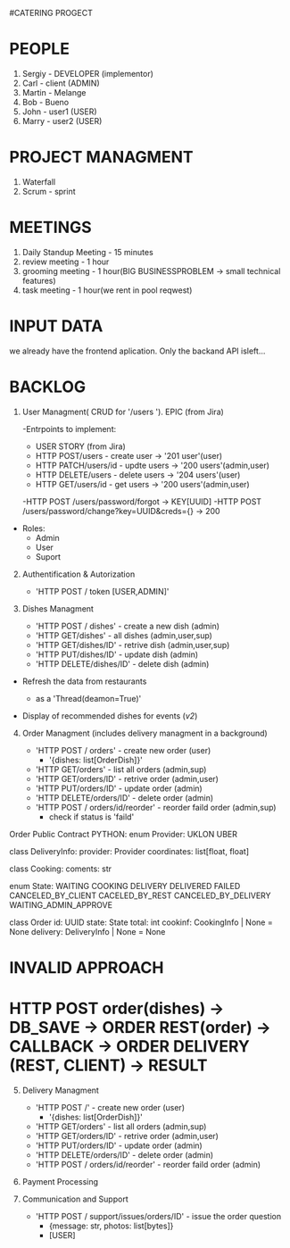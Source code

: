 #CATERING PROGECT

# PEOPLE
1. Sergiy - DEVELOPER (implementor)
2. Carl - client (ADMIN)
3. Martin - Melange
4. Bob - Bueno
5. John - user1 (USER)
6. Marry - user2 (USER)

# PROJECT MANAGMENT

1. Waterfall
2. Scrum - sprint


# MEETINGS

1. Daily Standup Meeting - 15 minutes
2. review meeting - 1 hour
3. grooming meeting - 1 hour(BIG BUSINESSPROBLEM -> small technical features)
4. task meeting - 1 hour(we rent in pool reqwest)


# INPUT DATA

we already have the frontend aplication. Only the backand API isleft...


#  BACKLOG

1. User Managment( CRUD for '/users '). EPIC (from Jira)

    -Entrpoints to implement:

    - USER STORY (from Jira)
    - HTTP POST/users  - create user -> '201 user'(user)
    - HTTP PATCH/users/id - updte users -> '200 users'(admin,user)
    - HTTP DELETE/users - delete users -> '204 users'(user)
    - HTTP GET/users/id - get users -> '200 users'(admin,user)

    -HTTP POST /users/password/forgot -> KEY[UUID]
    -HTTP POST /users/password/change?key=UUID&creds={} -> 200

- Roles:
    -  Admin 
    -  User 
    -  Suport


2. Authentification & Autorization

    - 'HTTP POST / token [USER,ADMIN]'

3. Dishes Managment

    - 'HTTP POST / dishes' - create a new dish (admin)
    - 'HTTP GET/dishes' - all dishes (admin,user,sup)
    - 'HTTP GET/dishes/ID' - retrive dish (admin,user,sup)
    - 'HTTP PUT/dishes/ID' - update dish (admin)
    - 'HTTP DELETE/dishes/ID' - delete dish (admin)

- Refresh the data from restaurants

    - as a 'Thread(deamon=True)'



- Display of recommended dishes for events (_v2_)

4. Order Managment (includes delivery managment in a background)

    - 'HTTP POST / orders' - create new order (user)
        - '{dishes: list[OrderDish]}'
    - 'HTTP GET/orders' - list all orders (admin,sup)
    - 'HTTP GET/orders/ID' - retrive order (admin,user)
    - 'HTTP PUT/orders/ID' - update order (admin)
    - 'HTTP DELETE/orders/ID' - delete order (admin)
    - 'HTTP POST / orders/id/reorder' - reorder faild order (admin,sup)
        - check if status is 'faild'

Order Public Contract
    PYTHON:
enum Provider:
    UKLON
    UBER

class DeliveryInfo:
    provider: Provider
    coordinates: list[float, float]

class Cooking:
    coments: str

enum State:
    WAITING
    COOKING
    DELIVERY
    DELIVERED
    FAILED
    CANCELED_BY_CLIENT
    CACELED_BY_REST
    CANCELED_BY_DELIVERY
    WAITING_ADMIN_APPROVE

class Order
    id: UUID
    state: State
    total: int
    cookinf: CookingInfo | None = None
    delivery: DeliveryInfo | None = None

    

# INVALID APPROACH
# HTTP POST order(dishes) -> DB_SAVE -> ORDER REST(order) -> CALLBACK -> ORDER DELIVERY (REST, CLIENT) -> RESULT

5. Delivery Managment
    - 'HTTP POST /' - create new order (user)
        - '{dishes: list[OrderDish]}'
    - 'HTTP GET/orders' - list all orders (admin,sup)
    - 'HTTP GET/orders/ID' - retrive order (admin,user)
    - 'HTTP PUT/orders/ID' - update order (admin)
    - 'HTTP DELETE/orders/ID' - delete order (admin)
    - 'HTTP POST / orders/id/reorder' - reorder faild order (admin)

6. Payment Processing

7. Communication and Support
    - 'HTTP POST / support/issues/orders/ID' - issue the order question
        - {message: str, photos: list[bytes]}
        - [USER]



# 




